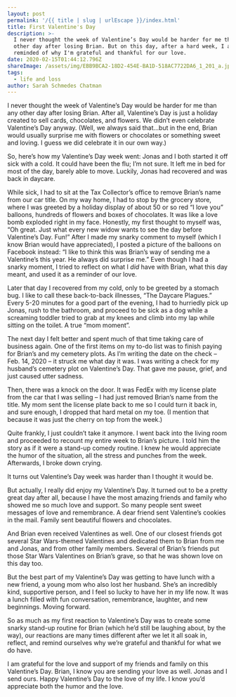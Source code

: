 ```yaml
---
layout: post
permalink: '/{{ title | slug | urlEscape }}/index.html'
title: First Valentine's Day
description: >-
  I never thought the week of Valentine’s Day would be harder for me than any
  other day after losing Brian. But on this day, after a hard week, I am
  reminded of why I'm grateful and thankful for our love. 
date: 2020-02-15T01:44:12.796Z
shareImage: /assets/img/EBB9BCA2-18D2-454E-BA1D-518AC7722DA6_1_201_a.jpeg
tags:
  - life and loss
author: Sarah Schmedes Chatman
---
```

I never thought the week of Valentine’s Day would be harder for me than any other day after losing Brian. After all, Valentine’s Day is just a holiday created to sell cards, chocolates, and flowers. We didn’t even celebrate Valentine’s Day anyway. (Well, we always said that…but in the end, Brian would usually surprise me with flowers or chocolates or something sweet and loving. I guess we did celebrate it in our own way.)



So, here’s how my Valentine’s Day week went: Jonas and I both started it off sick with a cold. It could have been the flu; I’m not sure. It left me in bed for most of the day, barely able to move. Luckily, Jonas had recovered and was back in daycare.



While sick, I had to sit at the Tax Collector’s office to remove Brian’s name from our car title. On my way home, I had to stop by the grocery store, where I was greeted by a holiday display of about 50 or so red “I love you” balloons, hundreds of flowers and boxes of chocolates. It was like a love bomb exploded right in my face. Honestly, my first thought to myself was, “Oh great. Just what every new widow wants to see the day before Valentine’s Day. Fun!” After I made my snarky comment to myself (which I know Brian would have appreciated), I posted a picture of the balloons on Facebook instead: “I like to think this was Brian’s way of sending me a Valentine’s this year. He always did surprise me.” Even though I had a snarky moment, I tried to reflect on what I *did* have with Brian, what this day meant, and used it as a reminder of our love.



Later that day I recovered from my cold, only to be greeted by a stomach bug. I like to call these back-to-back illnesses, “The Daycare Plagues.” Every 5-20 minutes for a good part of the evening, I had to hurriedly pick up Jonas, rush to the bathroom, and proceed to be sick as a dog while a screaming toddler tried to grab at my knees and climb into my lap while sitting on the toilet. A true “mom moment”.



The next day I felt better and spent much of that time taking care of business again. One of the first items on my to-do list was to finish paying for Brian’s and my cemetery plots. As I’m writing the date on the check – Feb. 14, 2020 – it struck me what day it was. I was writing a check for my husband’s cemetery plot on Valentine’s Day. That gave me pause, grief, and just caused utter sadness.



Then, there was a knock on the door. It was FedEx with my license plate from the car that I was selling – I had just removed Brian’s name from the title. My mom sent the license plate back to me so I could turn it back in, and sure enough, I dropped that hard metal on my toe. (I mention that because it was just the cherry on top from the week.)



Quite frankly, I just couldn’t take it anymore. I went back into the living room and proceeded to recount my entire week to Brian’s picture. I told him the story as if it were a stand-up comedy routine. I knew he would appreciate the humor of the situation, all the stress and punches from the week. Afterwards, I broke down crying.



It turns out Valentine’s Day week was harder than I thought it would be.



But actually, I really did enjoy my Valentine’s Day. It turned out to be a pretty great day after all, because I have the most amazing friends and family who showed me so much love and support. So many people sent sweet messages of love and remembrance. A dear friend sent Valentine’s cookies in the mail. Family sent beautiful flowers and chocolates.



And Brian even received Valentines as well. One of our closest friends got several Star Wars-themed Valentines and dedicated them to Brian from me and Jonas, and from other family members. Several of Brian’s friends put those Star Wars Valentines on Brian’s grave, so that he was shown love on this day too.



But the best part of my Valentine’s Day was getting to have lunch with a new friend, a young mom who also lost her husband. She’s an incredibly kind, supportive person, and I feel so lucky to have her in my life now. It was a lunch filled with fun conversation, remembrance, laughter, and new beginnings. Moving forward.



So as much as my first reaction to Valentine’s Day was to create some snarky stand-up routine for Brian (which he’d still be laughing about, by the way), our reactions are many times different after we let it all soak in, reflect, and remind ourselves why we’re grateful and thankful for what we do have.



I am grateful for the love and support of my friends and family on this Valentine’s Day. Brian, I know you are sending your love as well. Jonas and I send ours. Happy Valentine’s Day to the love of my life. I know you’d appreciate both the humor and the love.
